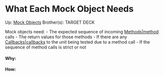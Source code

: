 # What Each Mock Object Needs

Up: [Mock Objects](mock_objects)
Brother(s):
TARGET DECK

Mock objects need:
	- The expected sequence of incoming [Methods|method](methods|method) calls
	- The return values for those methods
	- If there are any [Callbacks|callbacks](callbacks|callbacks) to the unit being tested due to a method call
	- If the sequence of method calls is strict or not
































#### Why:
#### How:









